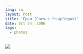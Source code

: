 ```yaml
---
lang: ru
layout: Post
title: 'Грач (Corvus frugilegus)'
date: Oct 24, 2006
tags:
  - photos
---
```


![](http://wow.sapegin.me/1R1e1P2M0v0h/Sapegin-Artem-20D-2006-07-23-230-3025-lj.jpg)
